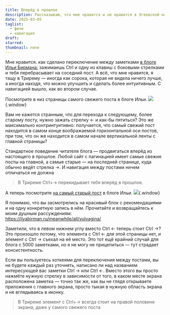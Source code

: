```yaml
---
title: Вперёд в прошлое
description: Рассказываю, что мне нравится и не нравится в Эгеевской навигации стрелочками. Экстра-душно.
date: 2025-03-05
taglist:
  - фичи
  - навигация
draft: 
starred: 
thumbnail: none
---
```

Мне нравится. как сделано переключение между заметками [в блоге Ильи Бирмана:](https://ilyabirman.ru/meanwhile/all/chto-delat-v-erevane-madride-i-berline-v-mae/) зажимаешь Ctrl и одну из клавиш с боковыми стрелками и тебя перебрасывает на соседний пост.  А всё, что мне нравится, я тащу в Трирему — иногда как сорока, которая не видела ничего лучше, а иногда находя, что можно улучшить и сделать более интуитивным. С навигацией вышло, как во втором случае.

Посмотрите в низ страницы самого свежего поста в блоге Ильи.
![](forward-to-the-past-1.png){.window}

Вам не кажется странным, что для перехода к следующему, более старому посту, нужно зажать стрелку ← и как-бы пятиться? Это же максимально контринтуитивно: получается, что самый свежий пост находится в самом конце воображаемой горизонтальной оси постов, при том, что он же находится в самом начале вертикальной ленты с главной страницы?

Стандартное поведение читателя блога — продвигаться вперёд из настоящего в прошлое. Любой сайт с пагинацией имеет самые свежие посты на главной, а самые старые — на последней странице, куда обычно ведёт стрелка →. И навигация между постами ничем отличаться не должна

> В Триреме Ctrl+→ перекидывает тебя вперёд в прошлое.

А теперь посмотрите [на самый старый пост](https://ilyabirman.ru/meanwhile/2002/02/10/1/ ) в блоге Ильи.
![](forward-to-the-past.png){.window}

Я понимаю, что вы засмотрелись на красивый блок с рекомендациями и на одну конкретную запись в нём. Прочитайте и возвращайтесь к моим душным рассуждениям: https://ilyabirman.ru/meanwhile/all/vulvagina/

Заметили, что в левом нижнем углу вместо Ctrl ← теперь стоит Ctrl →? Это произошло потому, что элемента с Ctrl ← для этой страницы нет, и элемент с Ctrl → съехал на её место. Это тот ещё крайний случай для блога с 5000 заметками, но я не могу не прицепиться — тут страдает консистентность.

Если вы пользуетесь хоткеями для переключения между постами, вы не будете каждый раз уточнять, написано ли над названием интересующей вас заметки Ctrl → или  Ctrl ←. Вместо этого вы просто нажмёте нужную стрелку в зависимости от того, в каком месте экрана расположена заметка — точно так же, как вы не глядя открываете приложения с главного экрана, просто тыкая в нужную область экрана и не вглядываясь в иконку. 

> В Триреме элемент с Ctrl+→ всегда стоит на правой половине экрана, даже у самого свежего поста